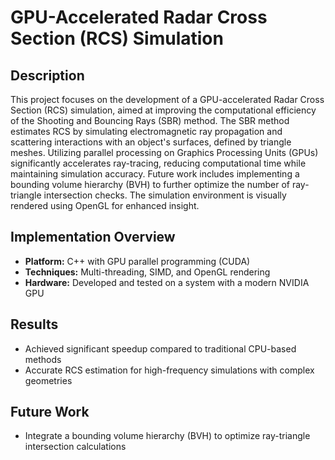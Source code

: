 # GPU-Accelerated Radar Cross Section (RCS) Simulation

## Description
This project focuses on the development of a GPU-accelerated Radar Cross Section (RCS) simulation, aimed at improving the computational efficiency of the Shooting and Bouncing Rays (SBR) method. The SBR method estimates RCS by simulating electromagnetic ray propagation and scattering interactions with an object's surfaces, defined by triangle meshes. Utilizing parallel processing on Graphics Processing Units (GPUs) significantly accelerates ray-tracing, reducing computational time while maintaining simulation accuracy. Future work includes implementing a bounding volume hierarchy (BVH) to further optimize the number of ray-triangle intersection checks. The simulation environment is visually rendered using OpenGL for enhanced insight.

## Implementation Overview
- **Platform:** C++ with GPU parallel programming (CUDA)
- **Techniques:** Multi-threading, SIMD, and OpenGL rendering
- **Hardware:** Developed and tested on a system with a modern NVIDIA GPU

## Results
- Achieved significant speedup compared to traditional CPU-based methods
- Accurate RCS estimation for high-frequency simulations with complex geometries

## Future Work
- Integrate a bounding volume hierarchy (BVH) to optimize ray-triangle intersection calculations
